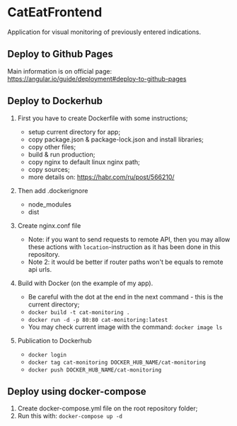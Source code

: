 # CatEatFrontend
Application for visual monitoring of previously entered indications.

## Deploy to Github Pages
Main information is on official page: <a>https://angular.io/guide/deployment#deploy-to-github-pages</a>

## Deploy to Dockerhub
1. First you have to create Dockerfile with some instructions;
    * setup current directory for app;
    * copy package.json & package-lock.json and install libraries;
    * copy other files;
    * build & run production;
    * copy nginx to default linux nginx path;
    * copy sources;
    * more details on: https://habr.com/ru/post/566210/
	
2. Then add .dockerignore
    * node_modules
    * dist
	
3. Create nginx.conf file
    * Note: if you want to send requests to remote API, then you may allow these actions with `location`-instruction as it has been done in this repository.
    * Note 2: it would be better if router paths won't be equals to remote api urls.
	
4. Build with Docker (on the example of my app). 
    * Be careful with the dot at the end in the next command - this is the current directory;
    * `docker build -t cat-monitoring .`
    * `docker run -d -p 80:80 cat-monitoring:latest`
    * You may check current image with the command: `docker image ls`

5. Publication to Dockerhub
    * `docker login`
    * `docker tag cat-monitoring DOCKER_HUB_NAME/cat-monitoring`
    * `docker push DOCKER_HUB_NAME/cat-monitoring`

## Deploy using docker-compose
1. Create docker-compose.yml file on the root repository folder;
2. Run this with: `docker-compose up -d`
